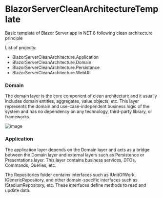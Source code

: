 # BlazorServerCleanArchitectureTemplate
Basic template of Blazor Server app in NET 8 following clean architecture principle

List of projects:
- BlazorServerCleanArchitecture.Application
- BlazorServerCleanArchitecture.Domain
- BlazorServerCleanArchitecture.Persistance
- BlazorServerCleanArchitecture.WebUII

### Domain
The domain layer is the core component of clean architecture and it usually includes domain entities, aggregates, value objects, etc. This layer represents the domain and use-case-independent business logic of the system and has no dependency on any technology, third-party library, or frameworks.

![image](https://github.com/user-attachments/assets/e1e3e003-e156-42e4-b5aa-2ac0ed93b078)

### Application
The application layer depends on the Domain layer and acts as a bridge between the Domain layer and external layers such as Persistence or Presentations layer. This layer contains business services, DTOs, Commands, Queries, etc.

The Repositories folder contains interfaces such as IUnitOfWork, IGenericRepository, and other domain-specific interfaces such as IStadiumRepository, etc. These interfaces define methods to read and update data.


